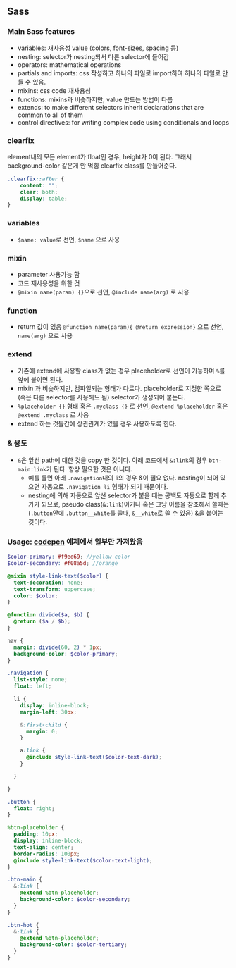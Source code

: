 ## Sass

### Main Sass features
- variables: 재사용성 value (colors, font-sizes, spacing 등)
- nesting: selector가 nesting되서 다른 selector에 들어감
- operators: mathematical operations
- partials and imports: css 작성하고 하나의 파일로 import하여 하나의 파일로 만들 수 있음.
- mixins: css code 재사용성
- functions: mixins과 비슷하지만, value 만드는 방법이 다름
- extends: to make different selectors inherit declarations that are common to all of them
- control directives: for writing complex code using conditionals and loops

### clearfix
element내의 모든 element가 float인 경우, height가 0이 된다. 그래서 background-color 같은게 안 먹힘
clearfix class를 만들어준다.
```css
.clearfix::after {
    content: "";
    clear: both;
    display: table;
}
```



### variables
- `$name: value`로 선언, `$name` 으로 사용
### mixin
- parameter 사용가능 함
- 코드 재사용성을 위한 것
- `@mixin name(param) {}`으로 선언, `@include name(arg)` 로 사용
### function
- return 값이 있음 `@function name(param){ @return expression}` 으로 선언, `name(arg)` 으로 사용
### extend
- 기존에 extend에 사용할 class가 없는 경우 placeholder로 선언이 가능하며 `%`를 앞에 붙이면 된다.
- mixin 과 비슷하지만, 컴파일되는 형태가 다르다. placeholder로 지정한 쪽으로 (혹은 다른 selector를 사용해도 됨) selector가 생성되어 붙는다.
- `%placeholder {}` 형태 혹은 `.myclass {}` 로 선언, `@extend %placeholder` 혹은 `@extend .myclass` 로 사용
- extend 하는 것들간에 상관관계가 있을 경우 사용하도록 한다.

### & 용도
- `&`은 앞선 path에 대한 것을 copy 한 것이다. 아래 코드에서 `&:link`의 경우 `btn-main:link`가 된다. 항상 필요한 것은 아니다.
  - 예를 들면 아래 `.navigation`내의 li의 경우 &이 필요 없다. nesting이 되어 있으면 자동으로 `.navigation li` 형태가 되기 때문이다.
  - nesting에 의해 자동으로 앞선 selector가 붙을 때는 공백도 자동으로 함께 추가가 되므로, pseudo class(`&:link`)이거나
    혹은 그냥 이름을 참조해서 쓸때는(`.button`안에 `.button__white`를 쓸때, `&__white`로 쓸 수 있음) &을 붙이는 것이다.
    
### Usage: [codepen](https://codepen.io/stefan-cho/pen/QWKzWqx) 예제에서 일부만 가져왔음
```scss
$color-primary: #f9ed69; //yellow color
$color-secondary: #f08a5d; //orange

@mixin style-link-text($color) {
  text-decoration: none;
  text-transform: uppercase;
  color: $color;
}

@function divide($a, $b) {
  @return ($a / $b);
}

nav {
  margin: divide(60, 2) * 1px;
  background-color: $color-primary;
}

.navigation {
  list-style: none;
  float: left;

  li {
    display: inline-block;
    margin-left: 30px;

    &:first-child {
      margin: 0;
    }

    a:link {
      @include style-link-text($color-text-dark);
    }

  }

}

.button {
  float: right;
}

%btn-placeholder {
  padding: 10px;
  display: inline-block;
  text-align: center;
  border-radius: 100px;
  @include style-link-text($color-text-light);
}

.btn-main {
  &:link {
    @extend %btn-placeholder;
    background-color: $color-secondary;
  }
}

.btn-hot {
  &:link {
    @extend %btn-placeholder;
    background-color: $color-tertiary;
  }
} 
```
